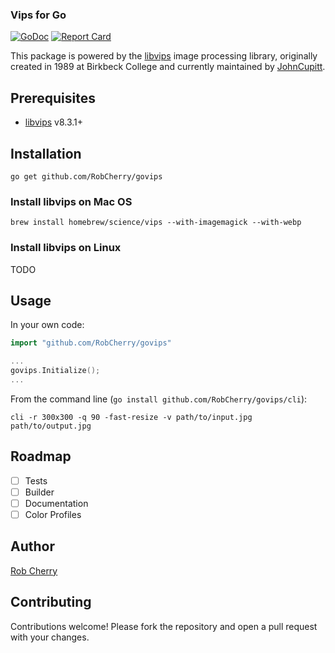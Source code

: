 ### Vips for Go

[![GoDoc](http://img.shields.io/badge/go-documentation-blue.svg)](http://godoc.org/github.com/RobCherry/govips)
[![Report Card](https://goreportcard.com/badge/github.com/RobCherry/govips)](https://goreportcard.com/report/github.com/RobCherry/govips)

This package is powered by the [libvips](https://github.com/jcupitt/libvips) image processing library, originally
 created in 1989 at Birkbeck College and currently maintained by [JohnCupitt](https://github.com/jcupitt).

## Prerequisites

* [libvips](https://github.com/jcupitt/libvips) v8.3.1+

## Installation

```
go get github.com/RobCherry/govips
```

### Install libvips on Mac OS

```
brew install homebrew/science/vips --with-imagemagick --with-webp
```

### Install libvips on Linux

TODO

## Usage

In your own code:

```go
import "github.com/RobCherry/govips"

...
govips.Initialize();
...
```

From the command line (`go install github.com/RobCherry/govips/cli`):

```
cli -r 300x300 -q 90 -fast-resize -v path/to/input.jpg path/to/output.jpg
```

## Roadmap

- [ ] Tests
- [ ] Builder
- [ ] Documentation
- [ ] Color Profiles

## Author

[Rob Cherry](https://github.com/RobCherry)

## Contributing ##

Contributions welcome! Please fork the repository and open a pull request with your changes.

